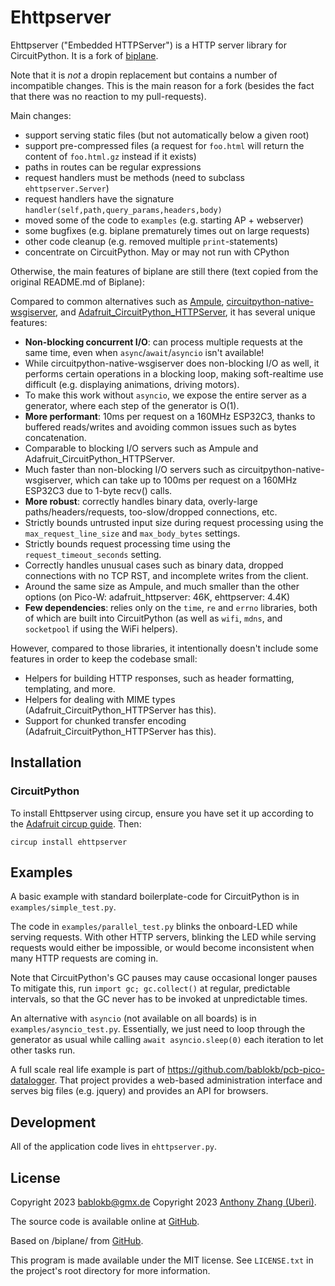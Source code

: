 Ehttpserver
===========

Ehttpserver ("Embedded HTTPServer") is a HTTP server library for
CircuitPython. It is a fork of [biplane](https://github.com/Uberi/biplane).

Note that it is _not_ a dropin replacement but contains a number of
incompatible changes. This is the main reason for a fork (besides the fact
that there was no reaction to my pull-requests).

Main changes:

  - support serving static files (but not automatically below a given root)
  - support pre-compressed files (a request for `foo.html` will return
    the content of `foo.html.gz` instead if it exists)
  - paths in routes can be regular expressions
  - request handlers must be methods (need to subclass `ehttpserver.Server`)
  - request handlers have the signature
    `handler(self,path,query_params,headers,body)`
  - moved some of the code to `examples` (e.g. starting AP + webserver)
  - some bugfixes (e.g. biplane prematurely times out on large requests)
  - other code cleanup (e.g. removed multiple `print`-statements)
  - concentrate on CircuitPython. May or may not run with CPython

Otherwise, the main features of biplane are still there (text copied
from the original README.md of Biplane):

Compared to common alternatives such as
[Ampule](https://github.com/deckerego/ampule/),
[circuitpython-native-wsgiserver](https://github.com/Neradoc/circuitpython-native-wsgiserver/), and
 [Adafruit_CircuitPython_HTTPServer](https://github.com/adafruit/Adafruit_CircuitPython_HTTPServer/), it has several unique features:

  - **Non-blocking concurrent I/O**: can process multiple requests
    at the same time, even when `async`/`await`/`asyncio` isn't available!
  - While circuitpython-native-wsgiserver does non-blocking I/O
    as well, it performs certain operations in a blocking loop,
    making soft-realtime use difficult (e.g. displaying animations,
    driving motors).
  - To make this work without `asyncio`,
    we expose the entire server as a generator, where each step of the
    generator is O(1).
  - **More performant**: 10ms per request on a 160MHz ESP32C3,
    thanks to buffered reads/writes and avoiding common issues such as
    bytes concatenation.
  - Comparable to blocking I/O servers such as Ampule and
    Adafruit_CircuitPython_HTTPServer.
  - Much faster than non-blocking I/O servers such as
    circuitpython-native-wsgiserver, which can take up to 100ms per
    request on a 160MHz ESP32C3 due to 1-byte recv() calls.
  - **More robust**: correctly handles binary data, overly-large
    paths/headers/requests, too-slow/dropped connections, etc.
  - Strictly bounds untrusted input size during request processing
    using the `max_request_line_size` and `max_body_bytes` settings.
  - Strictly bounds request processing time using the
    `request_timeout_seconds` setting.
  - Correctly handles unusual cases such as binary data,
    dropped connections with no TCP RST, and incomplete writes from the client.
  - Around the same size as Ampule, and much smaller than the other options
    (on Pico-W: adafruit_httpserver: 46K, ehttpserver: 4.4K)
  - **Few dependencies**: relies only on the `time`, `re` and `errno`
    libraries, both of which are built into CircuitPython
    (as well as `wifi`, `mdns`, and `socketpool` if using the WiFi helpers).

However, compared to those libraries, it intentionally doesn't
include some features in order to keep the codebase small:

  - Helpers for building HTTP responses, such as header formatting,
    templating, and more.
  - Helpers for dealing with MIME types
    (Adafruit_CircuitPython_HTTPServer has this).
  - Support for chunked transfer encoding
    (Adafruit_CircuitPython_HTTPServer has this).


Installation
------------

### CircuitPython

To install Ehttpserver using circup, ensure you have set it up according
to the [Adafruit circup guide](https://learn.adafruit.com/keep-your-circuitpython-libraries-on-devices-up-to-date-with-circup). Then:

    circup install ehttpserver


Examples
--------

A basic example with standard boilerplate-code for CircuitPython is in
`examples/simple_test.py`.

The code in `examples/parallel_test.py` blinks the onboard-LED while
serving requests. With other HTTP servers, blinking the LED while serving
requests would either be impossible, or would become inconsistent when
many HTTP requests are coming in.

Note that CircuitPython's GC pauses may cause occasional longer pauses
To mitigate this, run `import gc; gc.collect()` at regular, predictable
intervals, so that the GC never has to be invoked at unpredictable times.

An alternative with `asyncio` (not available on all boards) is in
`examples/asyncio_test.py`. Essentially, we just need to loop through
the generator as usual while calling `await asyncio.sleep(0)` each iteration
to let other tasks run.

A full scale real life example is part of
<https://github.com/bablokb/pcb-pico-datalogger>. That project provides
a web-based administration interface and serves big files (e.g. jquery)
and provides an API for browsers.


Development
-----------

All of the application code lives in `ehttpserver.py`.


License
-------

Copyright 2023 bablokb@gmx.de
Copyright 2023 [Anthony Zhang (Uberi)](http://anthonyz.ca).

The source code is available online at
[GitHub](https://github.com/bablokb/circuitpython-ehttpserver).

Based on /biplane/ from [GitHub](https://github.com/Uberi/biplane).

This program is made available under the MIT license. See ``LICENSE.txt``
in the project's root directory for more information.

